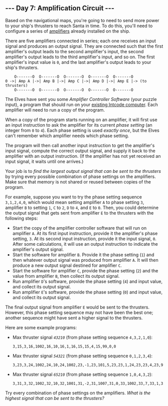 ﻿
## --- Day 7: Amplification Circuit ---

Based on the navigational maps, you're going to need to send more power to your ship's thrusters to reach Santa in time. To do this, you'll need to configure a series of  [amplifiers](https://en.wikipedia.org/wiki/Amplifier)  already installed on the ship.

There are five  amplifiers connected in series; each one receives an input signal and produces an output signal. They are connected such that the first amplifier's output leads to the second amplifier's input, the second amplifier's output leads to the third amplifier's input, and so on. The first amplifier's input value is  `0`, and the last amplifier's output leads to your ship's thrusters.

```
    O-------O  O-------O  O-------O  O-------O  O-------O
0 ->| Amp A |->| Amp B |->| Amp C |->| Amp D |->| Amp E |-> (to thrusters)
    O-------O  O-------O  O-------O  O-------O  O-------O

```

The Elves have sent you some  _Amplifier Controller Software_  (your puzzle input), a program that should run on your  [existing Intcode computer](https://adventofcode.com/2019/day/5). Each amplifier will need to run a copy of the program.

When a copy of the program starts running on an amplifier, it will first use an input instruction to ask the amplifier for its current  _phase setting_  (an integer from  `0`  to  `4`). Each phase setting is used  _exactly once_, but the Elves can't remember which amplifier needs which phase setting.

The program will then call another input instruction to get the amplifier's input signal, compute the correct output signal, and supply it back to the amplifier with an output instruction. (If the amplifier has not yet received an input signal, it waits until one arrives.)

Your job is to  _find the largest output signal that can be sent to the thrusters_  by trying every possible combination of phase settings on the amplifiers. Make sure that memory is not shared or reused between copies of the program.

For example, suppose you want to try the phase setting sequence  `3,1,2,4,0`, which would mean setting amplifier  `A`  to phase setting  `3`, amplifier  `B`  to setting  `1`,  `C`  to  `2`,  `D`  to  `4`, and  `E`  to  `0`. Then, you could determine the output signal that gets sent from amplifier  `E`  to the thrusters with the following steps:

-   Start the copy of the amplifier controller software that will run on amplifier  `A`. At its first input instruction, provide it the amplifier's phase setting,  `3`. At its second input instruction, provide it the input signal,  `0`. After some calculations, it will use an output instruction to indicate the amplifier's output signal.
-   Start the software for amplifier  `B`. Provide it the phase setting (`1`) and then whatever output signal was produced from amplifier  `A`. It will then produce a new output signal destined for amplifier  `C`.
-   Start the software for amplifier  `C`, provide the phase setting (`2`) and the value from amplifier  `B`, then collect its output signal.
-   Run amplifier  `D`'s software, provide the phase setting (`4`) and input value, and collect its output signal.
-   Run amplifier  `E`'s software, provide the phase setting (`0`) and input value, and collect its output signal.

The final output signal from amplifier  `E`  would be sent to the thrusters. However, this phase setting sequence may not have been the best one; another sequence might have sent a higher signal to the thrusters.

Here are some example programs:

-   Max thruster signal  _`43210`_  (from phase setting sequence  `4,3,2,1,0`):
    
    ```
    3,15,3,16,1002,16,10,16,1,16,15,15,4,15,99,0,0
    ```
    
-   Max thruster signal  _`54321`_  (from phase setting sequence  `0,1,2,3,4`):
    
    ```
    3,23,3,24,1002,24,10,24,1002,23,-1,23,101,5,23,23,1,24,23,23,4,23,99,0,0
    ```
    
-   Max thruster signal  _`65210`_  (from phase setting sequence  `1,0,4,3,2`):
    
    ```
    3,31,3,32,1002,32,10,32,1001,31,-2,31,1007,31,0,33,1002,33,7,33,1,33,31,31,1,32,31,31,4,31,99,0,0,0
    ```
    

Try every combination of phase settings on the amplifiers.  _What is the highest signal that can be sent to the thrusters?_